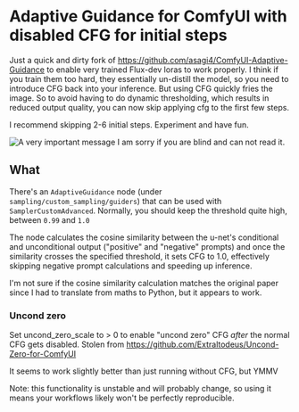 # Adaptive Guidance for ComfyUI with disabled CFG for initial steps


Just a quick and dirty fork of https://github.com/asagi4/ComfyUI-Adaptive-Guidance to enable very trained Flux-dev loras to work properly. I think if you train them too hard, they essentially un-distill the model, so you need to introduce CFG back into your inference. But using CFG quickly fries the image. So to avoid having to do dynamic thresholding, which results in reduced output quality, you can now skip applying cfg to the first few steps.

I recommend skipping 2-6 initial steps. Experiment and have fun.

![A very important message I am sorry if you are blind and can not read it.](https://i.redd.it/9iuntj1goca91.jpg)

## What

There's an `AdaptiveGuidance` node (under `sampling/custom_sampling/guiders`) that can be used with `SamplerCustomAdvanced`. Normally, you should keep the threshold quite high, between `0.99` and `1.0`

The node calculates the cosine similarity between the u-net's conditional and unconditional output ("positive" and "negative" prompts) and once the similarity crosses the specified threshold, it sets CFG to 1.0, effectively skipping negative prompt calculations and speeding up inference.

I'm not sure if the cosine similarity calculation matches the original paper since I had to translate from maths to Python, but it appears to work.

### Uncond zero

Set uncond_zero_scale to > 0 to enable "uncond zero" CFG *after* the normal CFG gets disabled. Stolen from https://github.com/Extraltodeus/Uncond-Zero-for-ComfyUI

It seems to work slightly better than just running without CFG, but YMMV

Note: this functionality is unstable and will probably change, so using it means your workflows likely won't be perfectly reproducible.
